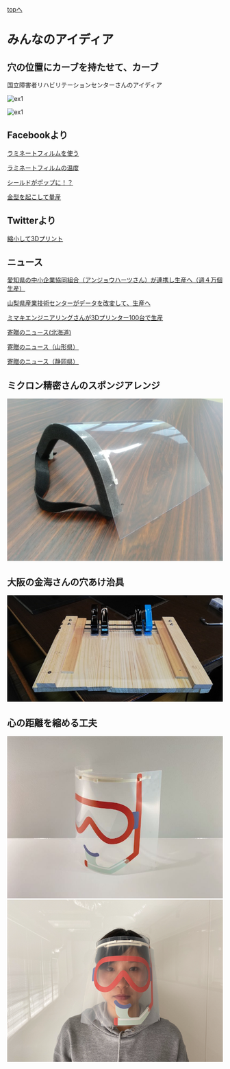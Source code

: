 [topへ](https://github.com/doyodoyo/facesheild)

# みんなのアイディア

## 穴の位置にカーブを持たせて、カーブ
国立障害者リハビリテーションセンターさんのアイディア

![ex1](images/ex1.jpg)

![ex1](images/ex2.jpg)

## Facebookより

[ラミネートフィルムを使う](https://www.facebook.com/photo.php?fbid=3117326378288596&set=a.847356835285573&type=3&theater)

[ラミネートフィルムの温度](https://www.facebook.com/groups/659073201303814/permalink/664039904140477/)

[シールドがポップに！？](https://www.facebook.com/doyo.daisuke/posts/2697922853667372?notif_id=1587383455306069&notif_t=feedback_reaction_generic)

[金型を起こして量産](https://www.facebook.com/AnjoHeartsPROJECT/photos/a.269983163024419/3060270233995684/?type=3&theater)

## Twitterより

[縮小して3Dプリント](https://twitter.com/hnakashima68/status/1251785209571233792?s=20)

## ニュース

[愛知県の中小企業協同組合（アンジョウハーツさん）が連携し生産へ（週４万個生産）](https://www.chunichi.co.jp/article/aichi/20200415/CK2020041502000007.html) 

[山梨県産業技術センターがデータを改変して、生産へ](https://www3.nhk.or.jp/lnews/kofu/20200420/1040009501.html?fbclid=IwAR1uzajhHh1KLtxE0UNZg2SWCiu3LcCxEEYk1E1NLcghTEiGIR1YbIpcXaE)

[ミマキエンジニアリングさんが3Dプリンター100台で生産](https://japan.mimaki.com/news/information/entry-368445.html)

[寄贈のニュース(北海道)](https://www3.nhk.or.jp/sapporo-news/20200424/7000020512.html?fbclid=IwAR3mJzjcBfSal_eJUKolQvsCd76sDXpj-EpysKOpHDjmad_kwJEXYyx-JTA)

[寄贈のニュース（山形県）](https://www3.nhk.or.jp/lnews/yamagata/20200424/6020006694.html)

[寄贈のニュース（静岡県）](https://www.at-s.com/news/article/topics/shizuoka/758964.html)

## ミクロン精密さんのスポンジアレンジ

![ex3](images/ex3.jpg)

## 大阪の金海さんの穴あけ治具

![jig](images/jig.jpeg)

## 心の距離を縮める工夫

![h1](images/h1.jpg)![h2](images/h2.png)